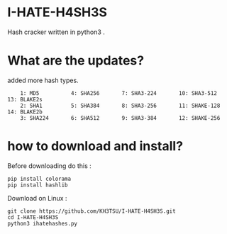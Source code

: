 # I-HATE-H4SH3S
Hash cracker written in python3 .

# What are the updates?
added more hash types.
```
    1: MD5          4: SHA256       7: SHA3-224       10: SHA3-512        13: BLAKE2s
    2: SHA1         5: SHA384       8: SHA3-256       11: SHAKE-128       14: BLAKE2b 
    3: SHA224       6: SHA512       9: SHA3-384       12: SHAKE-256    
```

# how to download and install?
Before downloading do this :
```
pip install colorama
pip install hashlib
```
  Download on Linux : 
```
git clone https://github.com/KH3TSU/I-HATE-H4SH3S.git
cd I-HATE-H4SH3S
python3 ihatehashes.py
```
